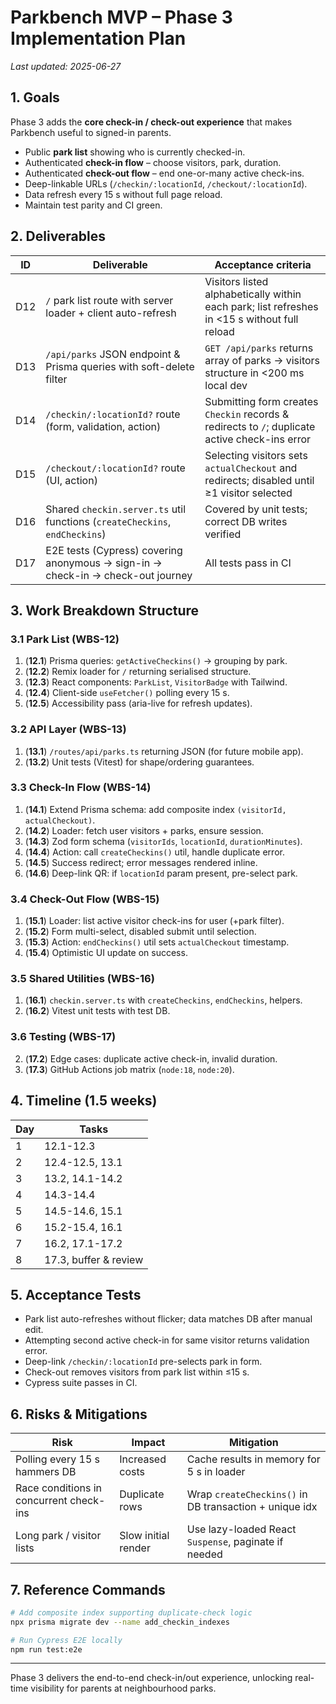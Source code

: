 # Parkbench MVP – Phase 3 Implementation Plan

_Last updated: 2025-06-27_

## 1. Goals

Phase 3 adds the **core check-in / check-out experience** that makes
Parkbench useful to signed-in parents.

- Public **park list** showing who is currently checked-in.
- Authenticated **check-in flow** – choose visitors, park, duration.
- Authenticated **check-out flow** – end one-or-many active check-ins.
- Deep-linkable URLs (`/checkin/:locationId`, `/checkout/:locationId`).
- Data refresh every 15 s without full page reload.
- Maintain test parity and CI green.

## 2. Deliverables

| ID  | Deliverable                                                                     | Acceptance criteria                                                                            |
| --- | ------------------------------------------------------------------------------- | ---------------------------------------------------------------------------------------------- |
| D12 | `/` park list route with server loader + client auto-refresh                    | Visitors listed alphabetically within each park; list refreshes in <15 s without full reload   |
| D13 | `/api/parks` JSON endpoint & Prisma queries with soft-delete filter             | `GET /api/parks` returns array of parks → visitors structure in <200 ms local dev              |
| D14 | `/checkin/:locationId?` route (form, validation, action)                        | Submitting form creates `Checkin` records & redirects to `/`; duplicate active check-ins error |
| D15 | `/checkout/:locationId?` route (UI, action)                                     | Selecting visitors sets `actualCheckout` and redirects; disabled until ≥1 visitor selected     |
| D16 | Shared `checkin.server.ts` util functions (`createCheckins`, `endCheckins`)     | Covered by unit tests; correct DB writes verified                                              |
| D17 | E2E tests (Cypress) covering anonymous → sign-in → check-in → check-out journey | All tests pass in CI                                                                           |

## 3. Work Breakdown Structure

### 3.1 Park List (WBS-12)

1. (**12.1**) Prisma queries: `getActiveCheckins()` → grouping by park.
2. (**12.2**) Remix loader for `/` returning serialised structure.
3. (**12.3**) React components: `ParkList`, `VisitorBadge` with Tailwind.
4. (**12.4**) Client-side `useFetcher()` polling every 15 s.
5. (**12.5**) Accessibility pass (aria-live for refresh updates).

### 3.2 API Layer (WBS-13)

1. (**13.1**) `/routes/api/parks.ts` returning JSON (for future mobile app).
2. (**13.2**) Unit tests (Vitest) for shape/ordering guarantees.

### 3.3 Check-In Flow (WBS-14)

1. (**14.1**) Extend Prisma schema: add composite index `(visitorId, actualCheckout)`.
2. (**14.2**) Loader: fetch user visitors + parks, ensure session.
3. (**14.3**) Zod form schema (`visitorIds`, `locationId`, `durationMinutes`).
4. (**14.4**) Action: call `createCheckins()` util, handle duplicate error.
5. (**14.5**) Success redirect; error messages rendered inline.
6. (**14.6**) Deep-link QR: if `locationId` param present, pre-select park.

### 3.4 Check-Out Flow (WBS-15)

1. (**15.1**) Loader: list active visitor check-ins for user (+park filter).
2. (**15.2**) Form multi-select, disabled submit until selection.
3. (**15.3**) Action: `endCheckins()` util sets `actualCheckout` timestamp.
4. (**15.4**) Optimistic UI update on success.

### 3.5 Shared Utilities (WBS-16)

1. (**16.1**) `checkin.server.ts` with `createCheckins`, `endCheckins`, helpers.
2. (**16.2**) Vitest unit tests with test DB.

### 3.6 Testing (WBS-17)

2. (**17.2**) Edge cases: duplicate active check-in, invalid duration.
3. (**17.3**) GitHub Actions job matrix (`node:18`, `node:20`).

## 4. Timeline (1.5 weeks)

| Day | Tasks                 |
| --- | --------------------- |
| 1   | 12.1-12.3             |
| 2   | 12.4-12.5, 13.1       |
| 3   | 13.2, 14.1-14.2       |
| 4   | 14.3-14.4             |
| 5   | 14.5-14.6, 15.1       |
| 6   | 15.2-15.4, 16.1       |
| 7   | 16.2, 17.1-17.2       |
| 8   | 17.3, buffer & review |

## 5. Acceptance Tests

- Park list auto-refreshes without flicker; data matches DB after manual edit.
- Attempting second active check-in for same visitor returns validation error.
- Deep-link `/checkin/:locationId` pre-selects park in form.
- Check-out removes visitors from park list within ≤15 s.
- Cypress suite passes in CI.

## 6. Risks & Mitigations

| Risk                                    | Impact              | Mitigation                                             |
| --------------------------------------- | ------------------- | ------------------------------------------------------ |
| Polling every 15 s hammers DB           | Increased costs     | Cache results in memory for 5 s in loader              |
| Race conditions in concurrent check-ins | Duplicate rows      | Wrap `createCheckins()` in DB transaction + unique idx |
| Long park / visitor lists               | Slow initial render | Use lazy-loaded React `Suspense`, paginate if needed   |

## 7. Reference Commands

```bash
# Add composite index supporting duplicate-check logic
npx prisma migrate dev --name add_checkin_indexes

# Run Cypress E2E locally
npm run test:e2e
```

---

Phase 3 delivers the end-to-end check-in/out experience,
unlocking real-time visibility for parents at neighbourhood parks.
